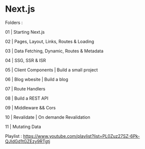 # Next.js

Folders :

01 | Starting Next.js

02 | Pages, Layout, Links, Routes & Loading

03 | Data Fetching, Dynamic, Routes & Metadata

04 | SSG, SSR & ISR

05 | Client Components | Build a small project

06 | Blog wbesite | Build a blog

07 | Route Handlers

08 | Build a REST API

09 | Middleware && Cors

10 | Revalidate | On demande Revalidation

11 | Mutating Data

Playlist :
https://www.youtube.com/playlist?list=PL0Zuz27SZ-6Pk-QJIdGd1tGZEzy9RTgtj